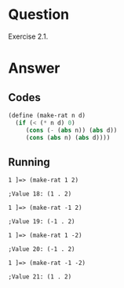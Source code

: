 # Question
Exercise 2.1.

# Answer
## Codes
```scheme
(define (make-rat n d)
  (if (< (* n d) 0)
     (cons (- (abs n)) (abs d))
     (cons (abs n) (abs d))))
```

## Running
```
1 ]=> (make-rat 1 2)

;Value 18: (1 . 2)

1 ]=> (make-rat -1 2)

;Value 19: (-1 . 2)

1 ]=> (make-rat 1 -2)

;Value 20: (-1 . 2)

1 ]=> (make-rat -1 -2)

;Value 21: (1 . 2)

```
